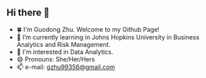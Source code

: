 ## Hi there 👋

- 🍀 I'm Guodong Zhu. Welcome to my Github Page!
- 🫧 I’m currently learning in Johns Hopkins University in Business Analytics and Risk Management.
- 💼 I'm interested in Data Analytics.
- 😄 Pronouns: She/Her/Hers
- 📫  e-mail: gzhu99356@gmail.com


 






